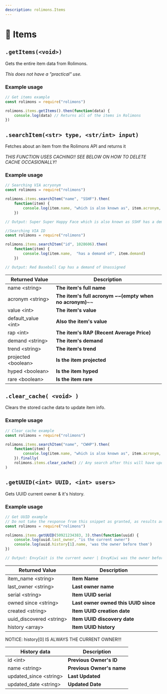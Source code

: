 ```yaml
---
description: rolimons.Items
---
```


# 👑 Items

## `.getItems(<void>)`

Gets the entire item data from Rolimons.\
\
_This does not have a "practical" use._

### Example usage

```javascript
// Get items example
const rolimons = require("rolimons")

rolimons.items.getItems().then(function(data) {
    console.log(data) // Returns all of the items in Rolimons
})

```



## `.searchItem(<str> type, <str/int> input)`

Fetches about an item from the Rolimons API and returns it\
\
_THIS FUNCTION USES CACHING!! SEE BELOW ON HOW TO DELETE CACHE OCCASIONALLY!_

### Example usage

```javascript
// Searching VIA acryonym
const rolimons = require("rolimons")

rolimons.items.searchItem("name", "SSHF").then(
    function(item) {
        console.log(item.name, "which is also known as", item.acronym, "has a demand of", item.demand)
    })

// Output: Super Super Happy Face which is also known as SSHF has a demand of Amazing
```

```javascript
//Searching VIA ID
const rolimons = require("rolimons")

rolimons.items.searchItem("id", 1028606).then(
    function(item) {
        console.log(item.name,  "has a demand of", item.demand)
    })

// Output: Red Baseball Cap has a demand of Unassigned
```

| Returned Value        | Description                                                 |
| --------------------- | ----------------------------------------------------------- |
| name \<string>        | **The item's full name**                                    |
| acronym \<string>     | **The item's full acronym **~~**(empty when no acronym)**~~ |
| value \<int>          | **The item's value**                                        |
| default\_value \<int> | **Also the item's value**                                   |
| rap \<int>            | **The item's RAP (Recent Average Price)**                   |
| demand \<string>      | **The item's demand**                                       |
| trend \<string>       | **The item's trend**                                        |
| projected \<boolean>  | **Is the item projected**                                   |
| hyped \<boolean>      | **Is the item hyped**                                       |
| rare \<boolean>       | **Is the item rare**                                        |

## `.clear_cache( <void> )`

Clears the stored cache data to update item info.

### Example usage

```javascript
// Clear cache example
const rolimons = require("rolimons")

rolimons.items.searchItem("name", "CWHP").then(
    function(item) {
        console.log(item.name, "which is also known as", item.acronym, "has a demand of", item.demand)
    }).finally(
    rolimons.items.clear_cache() // Any search after this will have updated data
)

```

## `.getUUID(<int> UUID, <int> users>`

Gets UUID current owner & it's history.

### Example usage

```javascript
// Get UUID example
// Do not take the response from this snippet as granted, as results are subject to change!
const rolimons = require("rolimons")

rolimons.items.getUUID(50921234383, 3).then(function(uuid) {
    console.log(uuid.last_owner, "is the current owner")
    console.log(uuid.history[1].name, 'was the owner before them')
})

// Output: EnvyCait is the current owner | EnvyKiwi was the owner before them
```

| Returned Value             | Description                          |
| -------------------------- | ------------------------------------ |
| item\_name \<string>       | **Item Name**                        |
| last\_owner \<string>      | **Last owner name**                  |
| serial \<string>           | **Item UUID serial**                 |
| owned since \<string>      | **Last owner owned this UUID since** |
| created \<string>          | **Item UUID creation date**          |
| uuid\_discovered \<string> | **Item UUID discovery date**         |
| history \<array>           | **Item UUID history**                |

NOTICE: history\[0] IS ALWAYS THE CURRENT OWNER!!!

| History data             | Description               |
| ------------------------ | ------------------------- |
| id \<int>                | **Previous Owner's ID**   |
| name \<string>           | **Previous Owner's name** |
| updated\_since \<string> | **Last Updated**          |
| updated\_date \<string>  | **Updated Date**          |
